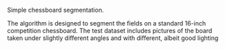 Simple chessboard segmentation.

The algorithm is designed to segment the fields on a standard 16-inch competition chessboard. 
The test dataset includes pictures of the board taken under slightly different angles and with different, albeit good lighting
